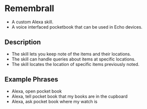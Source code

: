 # Remembrall
- A custom Alexa skill.
- A voice interfaced pocketbook that can be used in Echo devices.
## Description
- The skill lets you keep note of the items and their locations.
- The skill can handle queries about items at specific locations.
- The skill locates the location of specific items previously noted.
## Example Phrases
- Alexa, open pocket book
- Alexa, tell pocket book that my books are in the cupboard
- Alexa, ask pocket book where my watch is

